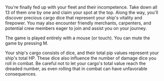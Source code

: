 You're finally fed up with your fleet and their incompetence. Take down all 13 of them one by one and claim your spot at the top. Along the way, you'll discover precious cargo dice that represent your ship's vitality and firepower. You may also encounter friendly merchants, carpenters, and potential crew members eager to join and assist you on your journey.

The game is played entirely with a mouse (or touch). You can mute the game by pressing M.

Your ship's cargo consists of dice, and their total pip values represent your ship's total HP. These dice also influence the number of damage dice you roll in combat. Be careful not to let your cargo's total value reach the dreaded number, as even rolling that in combat can have unfavorable consequences.